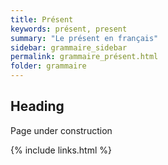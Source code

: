 ```yaml
---
title: Présent
keywords: présent, present
summary: "Le présent en français"
sidebar: grammaire_sidebar
permalink: grammaire_présent.html
folder: grammaire
---
```


## Heading

Page under construction

{% include links.html %}
